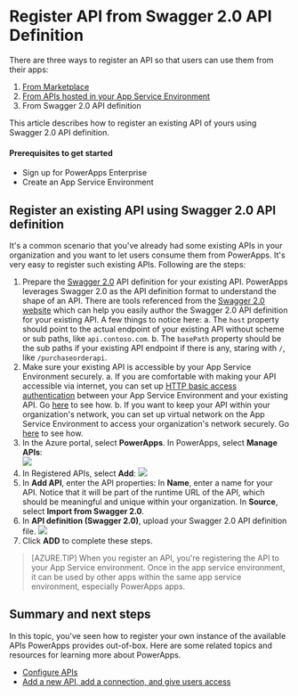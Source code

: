 <properties
	pageTitle="Register API from Swagger 2.0 API Definition | Microsoft Azure"
	description="Register API from Swagger 2.0 API defition of your existing API"
	services="powerapps"
	documentationCenter="" 
	authors="MandiOhlinger"
	manager="dwrede"
	editor=""/>

<tags
   ms.service="powerapps"
   ms.devlang="na"
   ms.topic="article"
   ms.tgt_pltfrm="na"
   ms.workload="na" 
   ms.date="11/11/2015"
   ms.author="guayan"/>

# Register API from Swagger 2.0 API Definition  

There are three ways to register an API so that users can use them from their apps:

1. [From Marketplace](powerapps-register-from-available-apis.md)
2. [From APIs hosted in your App Service Environment](powerapps-register-api-hosted-in-app-service.md)
3. From Swagger 2.0 API definition

This article describes how to register an existing API of yours using Swagger 2.0 API definition.

#### Prerequisites to get started

- Sign up for PowerApps Enterprise
- Create an App Service Environment

## Register an existing API using Swagger 2.0 API definition

It's a common scenario that you've already had some existing APIs in your organization and you want to let users consume them from PowerApps. It's very easy to register such existing APIs. Following are the steps:

1. Prepare the [Swagger 2.0](http://swagger.io) API definition for your existing API. PowerApps leverages Swagger 2.0 as the API definition format to understand the shape of an API. There are tools referenced from the [Swagger 2.0 website](http://swagger.io) which can help you easily author the Swagger 2.0 API definition for your existing API. A few things to notice here:
	a. The ``host`` property should point to the actual endpoint of your existing API without scheme or sub paths, like ``api.contoso.com``.
	b. The ``basePath`` property should be the sub paths if your existing API endpoint if there is any, staring with ``/``, like ``/purchaseorderapi``.
2. Make sure your existing API is accessible by your App Service Environment securely.
	a. If you are comfortable with making your API accessible via internet, you can set up [HTTP basic access authentication](https://tools.ietf.org/html/rfc2617) between your App Service Environment and your existing API. Go [here][14] to see how.
	b. If you want to keep your API within your organization's network, you can set up virtual network on the App Service Environment to access your organization's network securely. Go [here][15] to see how.
3. In the Azure portal, select **PowerApps**. In PowerApps, select **Manage APIs**:  
	![][11]
4. In Registered APIs, select **Add**:
	![][12]
5. In **Add API**, enter the API properties:
	In **Name**, enter a name for your API. Notice that it will be part of the runtime URL of the API, which should be meaningful and unique within your organization.
	In **Source**, select **Import from Swagger 2.0**.
6. In **API definition (Swagger 2.0)**, upload your Swagger 2.0 API definition file.
	![][13]
7. Click **ADD** to complete these steps.

> [AZURE.TIP] When you register an API, you're registering the API to your App Service environment. Once in the app service environment, it can be used by other apps within the same app service environment, especially PowerApps apps.

## Summary and next steps

In this topic, you've seen how to register your own instance of the available APIs PowerApps provides out-of-box. Here are some related topics and resources for learning more about PowerApps.

- [Configure APIs][21]
- [Add a new API, add a connection, and give users access][22]

<!--References-->
[11]: ./media/powerapps-register-existing-api-from-api-definition/registered-apis-part.png
[12]: ./media/powerapps-register-existing-api-from-api-definition/add-api-button.png
[13]: ./media/powerapps-register-existing-api-from-api-definition/add-api-blade.png
[14]: powerapps-configure-apis.md
[15]: https://azure.microsoft.com/documentation/articles/app-service-app-service-environment-intro/
[21]: powerapps-configure-apis.md
[22]: powerapps-create-new-connector.md